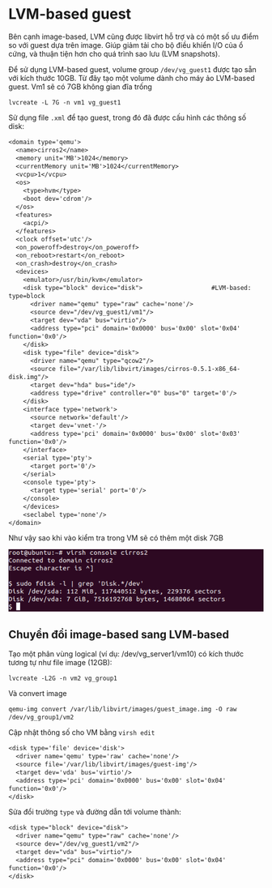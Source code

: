 # LVM-based guest
Bên cạnh image-based, LVM cũng được libvirt hỗ trợ và có một số ưu điểm so với guest dựa trên image.
Giúp giảm tải cho bộ điều khiển I/O của ổ cứng, và thuận tiện hơn cho quá trình sao lưu (LVM snapshots).

Để sử dụng LVM-based guest, volume group `/dev/vg_guest1` được tạo sẵn với kích thước 10GB.
Từ đây tạo một volume dành cho máy ảo LVM-based guest. Vm1 sẽ có 7GB không gian đĩa trống

    lvcreate -L 7G -n vm1 vg_guest1

Sử dụng file `.xml` để tạo guest, trong đó đã được cấu hình các thông số disk:

    <domain type='qemu'>
      <name>cirros2</name>
      <memory unit='MB'>1024</memory>
      <currentMemory unit='MB'>1024</currentMemory>
      <vcpu>1</vcpu>
      <os>
        <type>hvm</type>
        <boot dev='cdrom'/>
      </os>
      <features>
        <acpi/>
      </features>
      <clock offset='utc'/>
      <on_poweroff>destroy</on_poweroff>
      <on_reboot>restart</on_reboot>
      <on_crash>destroy</on_crash>
      <devices>
        <emulator>/usr/bin/kvm</emulator>
        <disk type="block" device="disk">                   #LVM-based: type=block
          <driver name="qemu" type="raw" cache='none'/>
          <source dev="/dev/vg_guest1/vm1"/>
          <target dev="vda" bus="virtio"/>
          <address type="pci" domain='0x0000' bus='0x00' slot='0x04' function='0x0'/>
        </disk>
        <disk type="file" device="disk">
          <driver name="qemu" type="qcow2"/>
          <source file="/var/lib/libvirt/images/cirros-0.5.1-x86_64-disk.img"/>
          <target dev="hda" bus="ide"/>
          <address type="drive" controller="0" bus="0" target='0'/>
        </disk>
        <interface type='network'>
          <source network='default'/>
          <target dev='vnet-'/>
          <address type='pci' domain='0x0000' bus='0x00' slot='0x03' function='0x0'/>
        </interface>
        <serial type='pty'>
          <target port='0'/>
        </serial>
        <console type='pty'>
          <target type='serial' port='0'/>
        </console>
        </devices>
        <seclabel type='none'/>
    </domain>

Như vậy sao khi vào kiểm tra trong VM sẽ có thêm một disk 7GB

![](https://github.com/huynp1999/huynp/blob/master/pic/virt/lvmbased.png)

## Chuyển đổi image-based sang LVM-based
Tạo một phân vùng logical (ví dụ: /dev/vg_server1/vm10) có kích thước tương tự như file image (12GB):

    lvcreate -L2G -n vm2 vg_group1

Và convert image

    qemu-img convert /var/lib/libvirt/images/guest_image.img -O raw /dev/vg_group1/vm2

Cập nhật thông số cho VM bằng `virsh edit`

    <disk type='file' device='disk'>
      <driver name='qemu' type='raw' cache='none'/>
      <source file='/var/lib/libvirt/images/guest-img'/>
      <target dev='vda' bus='virtio'/>
      <address type='pci' domain='0x0000' bus='0x00' slot='0x04' function='0x0'/>
    </disk>

Sửa đổi trường `type` và đường dẫn tới volume thành:

    <disk type="block" device="disk">
      <driver name="qemu" type="raw" cache='none'/>
      <source dev="/dev/vg_guest1/vm2"/>
      <target dev="vda" bus="virtio"/>
      <address type="pci" domain='0x0000' bus='0x00' slot='0x04' function='0x0'/>
    </disk>

